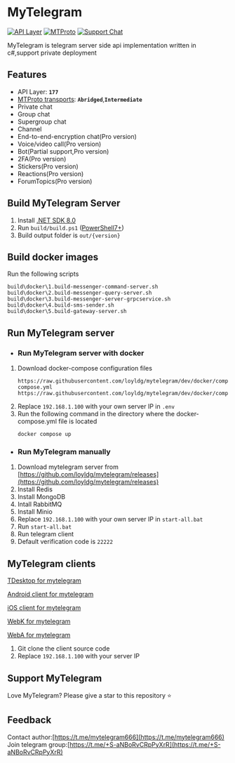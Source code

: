 # MyTelegram

[![API Layer](https://img.shields.io/badge/API_Layer-177-blueviolet)](https://corefork.telegram.org/methods)
[![MTProto](https://img.shields.io/badge/MTProto_Protocol-2.0-green)](https://corefork.telegram.org/mtproto/)
[![Support Chat](https://img.shields.io/badge/Chat_with_us-on_Telegram-0088cc)](https://t.me/+S-aNBoRvCRpPyXrR)

MyTelegram is telegram server side api implementation written in c#,support private deployment

## Features

- API Layer: **`177`**
- [MTProto transports](https://corefork.telegram.org/mtproto/mtproto-transports): **`Abridged`**,**`Intermediate`**
- Private chat
- Group chat
- Supergroup chat
- Channel
- End-to-end-encryption chat(Pro version)
- Voice/video call(Pro version)
- Bot(Partial support,Pro version)
- 2FA(Pro version)
- Stickers(Pro version)
- Reactions(Pro version)
- ForumTopics(Pro version)

## Build MyTelegram Server

1. Install [.NET SDK 8.0](https://dotnet.microsoft.com/en-us/download/dotnet/8.0)
2. Run `build/build.ps1` ([PowerShell7+](https://github.com/PowerShell/PowerShell))
3. Build output folder is `out/{version}`

## Build docker images

Run the following scripts

```
build\docker\1.build-messenger-command-server.sh
build\docker\2.build-messenger-query-server.sh
build\docker\3.build-messenger-server-grpcservice.sh
build\docker\4.build-sms-sender.sh
build\docker\5.build-gateway-server.sh
```

## Run MyTelegram server

- ### Run MyTelegram server with docker

1. Download docker-compose configuration files
   ```
   https://raw.githubusercontent.com/loyldg/mytelegram/dev/docker/compose/docker-compose.yml
   https://raw.githubusercontent.com/loyldg/mytelegram/dev/docker/compose/.env
   ```
2. Replace `192.168.1.100` with your own server IP in `.env`
3. Run the following command in the directory where the docker-compose.yml file is located
   ```
   docker compose up
   ```

- ### Run MyTelegram manually

1. Download mytelegram server from [https://github.com/loyldg/mytelegram/releases](https://github.com/loyldg/mytelegram/releases)
2. Install Redis
3. Install MongoDB
4. Intall RabbitMQ
5. Install Minio
6. Replace `192.168.1.100` with your own server IP in `start-all.bat`
7. Run `start-all.bat`
8. Run telegram client 
4. Default verification code is `22222`

## MyTelegram clients
[TDesktop for mytelegram](https://github.com/loyldg/mytelegram-tdesktop)

[Android client for mytelegram](https://github.com/loyldg/mytelegram-android)

[iOS client for mytelegram](https://github.com/loyldg/mytelegram-iOS)

[WebK for mytelegram](https://github.com/loyldg/mytelegram-webk)

[WebA for mytelegram](https://github.com/loyldg/mytelegram-weba)

1. Git clone the client source code
2. Replace `192.168.1.100` with your server IP

## Support MyTelegram

Love MyTelegram? Please give a star to this repository ⭐

## Feedback

Contact author:[https://t.me/mytelegram666](https://t.me/mytelegram666)  
Join telegram group:[https://t.me/+S-aNBoRvCRpPyXrR](https://t.me/+S-aNBoRvCRpPyXrR)
